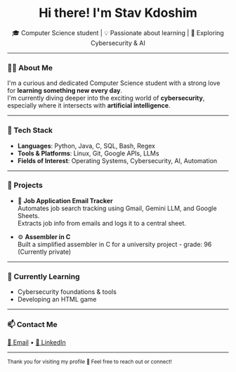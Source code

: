 <h1 align="center">Hi there! I'm Stav Kdoshim</h1>

<p align="center">
🎓 Computer Science student | 💡 Passionate about learning | 🔐 Exploring Cybersecurity & AI
</p>

---

### 👩‍💻 About Me

I'm a curious and dedicated Computer Science student with a strong love for **learning something new every day**.  
I'm currently diving deeper into the exciting world of **cybersecurity**, especially where it intersects with **artificial intelligence**.

---

### 🧰 Tech Stack

- **Languages**: Python, Java, C, SQL, Bash, Regex  
- **Tools & Platforms**: Linux, Git, Google APIs, LLMs  
- **Fields of Interest**: Operating Systems, Cybersecurity, AI, Automation

---

### 🚀 Projects

- 📨 **Job Application Email Tracker**  
  Automates job search tracking using Gmail, Gemini LLM, and Google Sheets.  
  Extracts job info from emails and logs it to a central sheet.

- ⚙️ **Assembler in C**  
  Built a simplified assembler in C for a university project - grade: 96
  (Currently private)

---

### 🌱 Currently Learning
- Cybersecurity foundations & tools
- Developing an HTML game

---

### 📫 Contact Me

[📧 Email](mailto:stavkd04@gmail.com) • [💼 LinkedIn](https://www.linkedin.com/in/stav-kdoshim/)

---

<sub>Thank you for visiting my profile 🙌 Feel free to reach out or connect!</sub>
